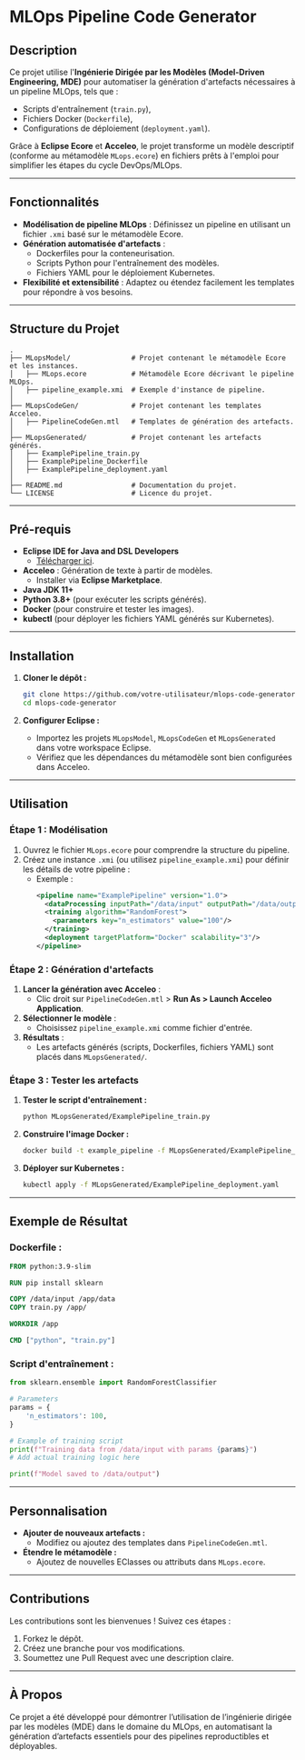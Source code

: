 
# **MLOps Pipeline Code Generator**


## **Description**

Ce projet utilise l'**Ingénierie Dirigée par les Modèles (Model-Driven Engineering, MDE)** pour automatiser la génération d'artefacts nécessaires à un pipeline MLOps, tels que :
- Scripts d'entraînement (`train.py`),
- Fichiers Docker (`Dockerfile`),
- Configurations de déploiement (`deployment.yaml`).

Grâce à **Eclipse Ecore** et **Acceleo**, le projet transforme un modèle descriptif (conforme au métamodèle `MLops.ecore`) en fichiers prêts à l'emploi pour simplifier les étapes du cycle DevOps/MLOps.

---

## **Fonctionnalités**

- **Modélisation de pipeline MLOps** : Définissez un pipeline en utilisant un fichier `.xmi` basé sur le métamodèle Ecore.
- **Génération automatisée d'artefacts** : 
  - Dockerfiles pour la conteneurisation.
  - Scripts Python pour l'entraînement des modèles.
  - Fichiers YAML pour le déploiement Kubernetes.
- **Flexibilité et extensibilité** : Adaptez ou étendez facilement les templates pour répondre à vos besoins.

---

## **Structure du Projet**

```
.
├── MLopsModel/               # Projet contenant le métamodèle Ecore et les instances.
│   ├── MLops.ecore           # Métamodèle Ecore décrivant le pipeline MLOps.
│   ├── pipeline_example.xmi  # Exemple d'instance de pipeline.
│
├── MLopsCodeGen/             # Projet contenant les templates Acceleo.
│   ├── PipelineCodeGen.mtl   # Templates de génération des artefacts.
│
├── MLopsGenerated/           # Projet contenant les artefacts générés.
│   ├── ExamplePipeline_train.py
│   ├── ExamplePipeline_Dockerfile
│   ├── ExamplePipeline_deployment.yaml
│
├── README.md                 # Documentation du projet.
└── LICENSE                   # Licence du projet.
```

---

## **Pré-requis**

- **Eclipse IDE for Java and DSL Developers**
  - [Télécharger ici](https://www.eclipse.org/downloads/).
- **Acceleo** : Génération de texte à partir de modèles.
  - Installer via **Eclipse Marketplace**.
- **Java JDK 11+**
- **Python 3.8+** (pour exécuter les scripts générés).
- **Docker** (pour construire et tester les images).
- **kubectl** (pour déployer les fichiers YAML générés sur Kubernetes).

---

## **Installation**

1. **Cloner le dépôt :**
   ```bash
   git clone https://github.com/votre-utilisateur/mlops-code-generator.git
   cd mlops-code-generator
   ```

2. **Configurer Eclipse :**
   - Importez les projets `MLopsModel`, `MLopsCodeGen` et `MLopsGenerated` dans votre workspace Eclipse.
   - Vérifiez que les dépendances du métamodèle sont bien configurées dans Acceleo.

---

## **Utilisation**

### **Étape 1 : Modélisation**
1. Ouvrez le fichier `MLops.ecore` pour comprendre la structure du pipeline.
2. Créez une instance `.xmi` (ou utilisez `pipeline_example.xmi`) pour définir les détails de votre pipeline :
   - Exemple :
     ```xml
     <pipeline name="ExamplePipeline" version="1.0">
       <dataProcessing inputPath="/data/input" outputPath="/data/output"/>
       <training algorithm="RandomForest">
         <parameters key="n_estimators" value="100"/>
       </training>
       <deployment targetPlatform="Docker" scalability="3"/>
     </pipeline>
     ```

### **Étape 2 : Génération d'artefacts**
1. **Lancer la génération avec Acceleo** :
   - Clic droit sur `PipelineCodeGen.mtl` > **Run As > Launch Acceleo Application**.
2. **Sélectionner le modèle** :
   - Choisissez `pipeline_example.xmi` comme fichier d'entrée.
3. **Résultats** :
   - Les artefacts générés (scripts, Dockerfiles, fichiers YAML) sont placés dans `MLopsGenerated/`.

### **Étape 3 : Tester les artefacts**
1. **Tester le script d'entraînement :**
   ```bash
   python MLopsGenerated/ExamplePipeline_train.py
   ```
2. **Construire l'image Docker :**
   ```bash
   docker build -t example_pipeline -f MLopsGenerated/ExamplePipeline_Dockerfile .
   ```
3. **Déployer sur Kubernetes :**
   ```bash
   kubectl apply -f MLopsGenerated/ExamplePipeline_deployment.yaml
   ```

---

## **Exemple de Résultat**

### Dockerfile :
```dockerfile
FROM python:3.9-slim

RUN pip install sklearn

COPY /data/input /app/data
COPY train.py /app/

WORKDIR /app

CMD ["python", "train.py"]
```

### Script d'entraînement :
```python
from sklearn.ensemble import RandomForestClassifier

# Parameters
params = {
    'n_estimators': 100,
}

# Example of training script
print(f"Training data from /data/input with params {params}")
# Add actual training logic here

print(f"Model saved to /data/output")
```

---

## **Personnalisation**

- **Ajouter de nouveaux artefacts :**
  - Modifiez ou ajoutez des templates dans `PipelineCodeGen.mtl`.
- **Étendre le métamodèle :**
  - Ajoutez de nouvelles EClasses ou attributs dans `MLops.ecore`.

---

## **Contributions**

Les contributions sont les bienvenues ! Suivez ces étapes :
1. Forkez le dépôt.
2. Créez une branche pour vos modifications.
3. Soumettez une Pull Request avec une description claire.


---

## **À Propos**

Ce projet a été développé pour démontrer l’utilisation de l’ingénierie dirigée par les modèles (MDE) dans le domaine du MLOps, en automatisant la génération d’artefacts essentiels pour des pipelines reproductibles et déployables.
